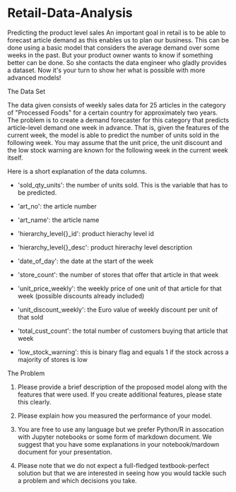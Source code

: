 # Retail-Data-Analysis
Predicting the product level sales
An important goal in retail is to be able to forecast article demand as this enables us to plan our business. This can be done using a basic model that considers the average demand over some weeks in the past. But your product owner wants to know if something better can be done. So she contacts the data engineer who gladly provides a dataset. Now it's your turn to show her what is possible with more advanced models! 


The Data Set

The data given consists of weekly sales data for 25 articles in the category of "Processed Foods" for a certain country for approximately two years. The problem is to create a demand forecaster for this category that predicts article-level demand one week in advance. That is, given the features of the current week, the model is able to predict the number of units sold in the following week. You may assume that the unit price, the unit discount and the low stock warning are known for the following week in the current week itself.

Here is a short explanation of the data columns.

* 'sold_qty_units': the number of units sold. This is the variable that has to be predicted.

* 'art_no': the article number
* 'art_name': the article name
* 'hierarchy_level{}_id': product hierachy level id  
* 'hierarchy_level{}_desc': product hirerachy level description
* 'date_of_day': the date at the start of the week
* 'store_count': the number of stores that offer that article in that week 
* 'unit_price_weekly': the weekly price of one unit of that article for that week (possible discounts already included)
* 'unit_discount_weekly': the Euro value of weekly discount per unit of that sold
* 'total_cust_count': the total number of customers buying that article that week
* 'low_stock_warning': this is binary flag and equals 1 if the stock across a majority of stores is low


The Problem

1. Please provide a brief description of the proposed model along with the features that were used. If you create additional features, please state this clearly.

2. Please explain how you measured the performance of your model. 

3. You are free to use any language but we prefer Python/R in assocation with Jupyter notebooks or some form of markdown document. We suggest that you have some explanations in your notebook/mardown document for your presentation. 

4. Please note that we do not expect a full-fledged textbook-perfect solution but that we are interested in seeing how you would tackle such a problem and which decisions you take.
